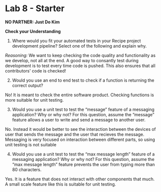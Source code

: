 # Lab 8 - Starter
**NO PARTNER: Just Do Kim**

**Check your Understanding**
1. Where would you fit your automated tests in your Recipe project development pipeline? Select one of the following and explain why.

*Reasoning:* We want to keep checking the code quality and functionality as we develop, 
not all at the end. A good way to consantly test during development is to test every time code is pushed.
This also ensures that all contributors' code is checked! 

2.  Would you use an end to end test to check if a function is returning the correct output?

No! It is meant to check the entire software product. Checking functions is more suitable for unit testing.

3. Would you use a unit test to test the “message” feature of a messaging application? Why or why not? For this question, assume the “message” feature allows a user to write and send a message to another user.
   
No. Instead it would be better to see the interaction between the devices of user that sends the message and the user that recieves the message.
Messaging is very focused on interaction between different parts, so using unit testing is not suitable

4. Would you use a unit test to test the “max message length” feature of a messaging application? Why or why not? For this question, assume the “max message length” feature prevents the user from typing more than 80 characters.

Yes. It is a feature that does not interact with other components that much. A small scale feature like this is suitable for unit testing.